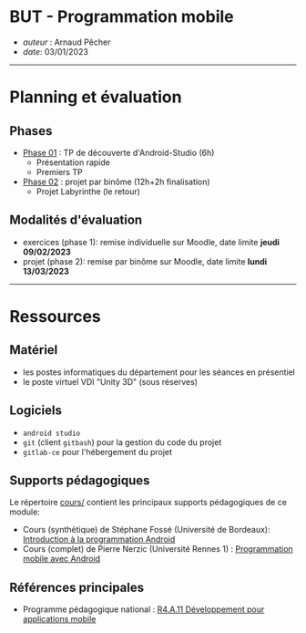 # BUT - Programmation mobile

* *auteur* : Arnaud Pêcher
* *date*: 03/01/2023

---

# Planning et évaluation

## Phases

* [Phase 01](phases/phase01.md) : TP de découverte d'Android-Studio (6h)
    * Présentation rapide 
    * Premiers TP 
* [Phase 02](phases/phase02.md) : projet par binôme (12h+2h finalisation)
    * Projet Labyrinthe (le retour)

##  Modalités d'évaluation

* exercices (phase 1): remise individuelle sur Moodle, date limite **jeudi 09/02/2023**
* projet (phase 2): remise par binôme sur Moodle, date limite **lundi 13/03/2023**

---

# Ressources

## Matériel 

* les postes informatiques du département pour les séances en présentiel
* le poste virtuel VDI "Unity 3D" (sous réserves)

## Logiciels

* `android studio`
* `git` (client `gitbash`) pour la gestion du code du projet
* `gitlab-ce` pour l'hébergement du projet

## Supports pédagogiques

Le répertoire [cours/](cours/) contient les principaux supports pédagogiques de ce module:

* Cours (synthétique) de Stéphane Fossé (Université de Bordeaux): [Introduction à la programmation Android](cours/Android_presentation_IUT/Android_presentation_IUT.md)
* Cours (complet) de Pierre Nerzic (Université Rennes 1) : [Programmation mobile avec Android](cours/polyAndroid.pdf)

## Références principales

* Programme pédagogique national : [R4.A.11 Développement pour applications mobile](PPN.md) 

